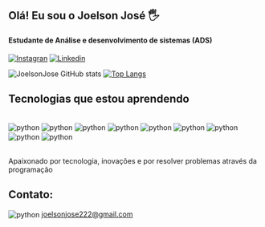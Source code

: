 
## Olá! Eu sou o Joelson José 🖐️
#### Estudante de Análise e desenvolvimento de sistemas (ADS)

[![Instagran](https://img.shields.io/badge/Instagram-E4405F?style=for-the-badge&logo=instagram&logoColor=white
)](https://www.instagram.com/joelsonjosefilho22/)
[![Linkedin](https://img.shields.io/badge/LinkedIn-0077B5?style=for-the-badge&logo=linkedin&logoColor=white
)](https://www.linkedin.com/in/joelson-josé-7722b9295/)

![JoelsonJose GitHub stats](https://github-readme-stats.vercel.app/api?username=JoelsonJose&show_icons=true&theme=dracula)
[![Top Langs](https://github-readme-stats.vercel.app/api/top-langs/?username=JoelsonJose)](https://github.com/anuraghazra/github-readme-stats)

## Tecnologias que estou aprendendo

<div style="display: inline_block"><br/>
    <img align="center" alt="python" src="https://img.shields.io/badge/Python-3776AB?style=for-the-badge&logo=python&logoColor=white"/>
    <img align="center" alt="python" src="https://img.shields.io/badge/JavaScript-F7DF1E?style=for-the-badge&logo=javascript&logoColor=black"/>
    <img align="center" alt="python" src="https://img.shields.io/badge/TypeScript-007ACC?style=for-the-badge&logo=typescript&logoColor=white"/>
    <img align="center" alt="python" src="https://img.shields.io/badge/Java-ED8B00?style=for-the-badge&logo=openjdk&logoColor=white"/>
    <img align="center" alt="python" src="https://img.shields.io/badge/Figma-F24E1E?style=for-the-badge&logo=figma&logoColor=white"/> 
    <img align="center" alt="python" src="https://img.shields.io/badge/Node.js-43853D?style=for-the-badge&logo=node.js&logoColor=white"/>
    <img align="center" alt="python" src="https://img.shields.io/badge/React-20232A?style=for-the-badge&logo=react&logoColor=61DAFB"/>
    <img align="center" alt="python" src="https://img.shields.io/badge/React_Native-20232A?style=for-the-badge&logo=react&logoColor=61DAFB"/>
    <img align="center" alt="python" src="https://img.shields.io/badge/MySQL-00000F?style=for-the-badge&logo=mysql&logoColor=white"/>
</div><br/>

Apaixonado por tecnologia, inovações e por resolver problemas através da programação

## Contato:
<img align="center" alt="python" src="https://img.shields.io/badge/Gmail-D14836?style=for-the-badge&logo=gmail&logoColor=white"/>  joelsonjose222@gmail.com
